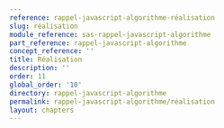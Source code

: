 ```yaml
---
reference: rappel-javascript-algorithme-réalisation
slug: réalisation
module_reference: sas-rappel-javascript-algorithme
part_reference: rappel-javascript-algorithme
concept_reference: ''
title: Réalisation
description: ''
order: 11
global_order: '10'
directory: rappel-javascript-algorithme
permalink: rappel-javascript-algorithme/réalisation
layout: chapters
---
```

